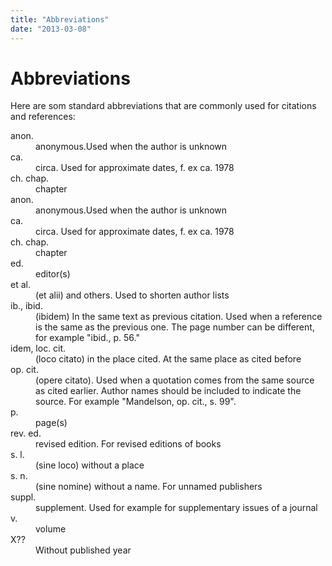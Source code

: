 ```yaml
---
title: "Abbreviations"
date: "2013-03-08"
---
```


# Abbreviations

Here are som standard abbreviations that are commonly used for citations and references:

<dl>
  <dt>anon.</dt>
  <dd>anonymous.Used when the author is unknown</dd>

  <dt>ca.</dt>
  <dd>circa. Used for approximate dates, f. ex ca. 1978</dd>

  <dt>ch. chap.</dt>
  <dd>chapter</dd>
  <dt>anon.</dt>
  <dd>anonymous.Used when the author is unknown</dd>

  <dt>ca.</dt>
  <dd>circa. Used for approximate dates, f. ex ca. 1978</dd>

  <dt>ch. chap.</dt>
  <dd>chapter</dd>

  <dt>ed.</dt>
  <dd>editor(s)</dd>

  <dt>et al.</dt>
  <dd>(et alii) and others. Used to shorten author lists</dd>

  <dt>ib., ibid.</dt>
  <dd>(ibidem) In the same text as previous citation. Used when a reference is the same as the previous one. The page number can be different, for example "ibid., p. 56."</dd>

  <dt>idem, loc. cit.</dt>
  <dd>(loco citato) in the place cited. At the same place as cited before</dd>

  <dt>op. cit.</dt>
  <dd>(opere citato). Used when a quotation comes from the same source as cited earlier. Author names should be included to indicate the source. For example "Mandelson, op. cit., s. 99".</dd>

  <dt>p.</dt>
  <dd>page(s)</dd>

  <dt>rev. ed.</dt>
  <dd>revised edition. For revised editions of books</dd>

  <dt>s. l.</dt>
  <dd>(sine loco) without a place</dd>

  <dt>s. n.</dt>
  <dd>(sine nomine) without a name. For unnamed publishers</dd>

  <dt>suppl.</dt>
  <dd>supplement. Used for example for supplementary issues of a journal</dd>

  <dt>v.</dt>
  <dd>volume</dd>

  <dt>X??</dt>
  <dd>Without published year</dd>
</dl>
